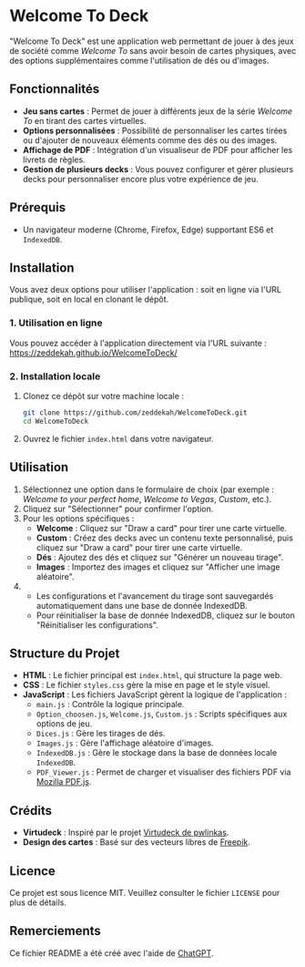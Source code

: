 # Welcome To Deck

"Welcome To Deck" est une application web permettant de jouer à des jeux de société comme *Welcome To* sans avoir besoin de cartes physiques, avec des options supplémentaires comme l'utilisation de dés ou d'images.

## Fonctionnalités

- **Jeu sans cartes** : Permet de jouer à différents jeux de la série *Welcome To* en tirant des cartes virtuelles.
- **Options personnalisées** : Possibilité de personnaliser les cartes tirées ou d'ajouter de nouveaux éléments comme des dés ou des images.
- **Affichage de PDF** : Intégration d'un visualiseur de PDF pour afficher les livrets de règles.
- **Gestion de plusieurs decks** : Vous pouvez configurer et gérer plusieurs decks pour personnaliser encore plus votre expérience de jeu.

## Prérequis

- Un navigateur moderne (Chrome, Firefox, Edge) supportant ES6 et `IndexedDB`.

## Installation

Vous avez deux options pour utiliser l'application : soit en ligne via l'URL publique, soit en local en clonant le dépôt.

### 1. Utilisation en ligne

Vous pouvez accéder à l'application directement via l'URL suivante :  
https://zeddekah.github.io/WelcomeToDeck/

### 2. Installation locale

1. Clonez ce dépôt sur votre machine locale :

    ```bash
    git clone https://github.com/zeddekah/WelcomeToDeck.git
    cd WelcomeToDeck
    ```

2. Ouvrez le fichier `index.html` dans votre navigateur.

## Utilisation

1. Sélectionnez une option dans le formulaire de choix (par exemple : *Welcome to your perfect home*, *Welcome to Vegas*, *Custom*, etc.).
2. Cliquez sur "Sélectionner" pour confirmer l'option.
3. Pour les options spécifiques :
   - **Welcome** : Cliquez sur "Draw a card" pour tirer une carte virtuelle.
   - **Custom** : Créez des decks avec un contenu texte personnalisé, puis cliquez sur "Draw a card" pour tirer une carte virtuelle.
   - **Dés** : Ajoutez des dés et cliquez sur "Générer un nouveau tirage".
   - **Images** : Importez des images et cliquez sur "Afficher une image aléatoire".
4. - Les configurations et l'avancement du tirage sont sauvegardés automatiquement dans une base de donnée IndexedDB.
   - Pour réinitialiser la base de donnée IndexedDB, cliquez sur le bouton "Réinitialiser les configurations".

## Structure du Projet

- **HTML** : Le fichier principal est `index.html`, qui structure la page web.
- **CSS** : Le fichier `styles.css` gère la mise en page et le style visuel.
- **JavaScript** : Les fichiers JavaScript gèrent la logique de l'application :
  - `main.js` : Contrôle la logique principale.
  - `Option_choosen.js`, `Welcome.js`, `Custom.js` : Scripts spécifiques aux options de jeu.
  - `Dices.js` : Gère les tirages de dés.
  - `Images.js` : Gère l'affichage aléatoire d'images.
  - `IndexedDB.js` : Gère le stockage dans la base de données locale `IndexedDB`.
  - `PDF_Viewer.js` : Permet de charger et visualiser des fichiers PDF via [Mozilla PDF.js](https://mozilla.github.io/pdf.js/).

## Crédits

- **Virtudeck** : Inspiré par le projet [Virtudeck de pwlinkas](https://github.com/pwlinkas/virtudeck).
- **Design des cartes** : Basé sur des vecteurs libres de [Freepik](https://fr.freepik.com).

## Licence

Ce projet est sous licence MIT. Veuillez consulter le fichier `LICENSE` pour plus de détails.

## Remerciements

Ce fichier README a été créé avec l'aide de [ChatGPT](https://openai.com/chatgpt).

